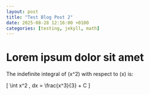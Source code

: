 ```yaml
---
layout: post
title: "Test Blog Post 2"
date: 2025-08-28 12:16:00 +0100
categories: [testing, jekyll, math]
---
```

# Lorem ipsum dolor sit amet
The indefinite integral of \(x^2\) with respect to \(x\) is:

\[
\int x^2 \, dx = \frac{x^3}{3} + C
\]
